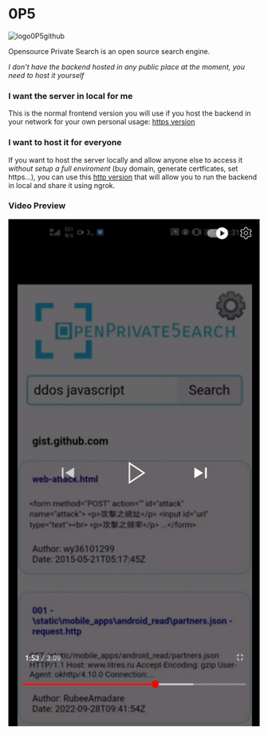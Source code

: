 # 0P5

![logo0P5github](https://github.com/StringManolo/0P5/assets/56775178/4a330d3e-bcac-45a3-b191-e85adee1fa69)


Opensource Private Search is an open source search engine.  

_I don't have the backend hosted in any public place at the moment, you need to host it yourself_

### I want the server in local for me
This is the normal frontend version you will use if you host the backend in your network for your own personal usage:
[https version](https://stringmanolo.github.io/0P5/)  

### I want to host it for everyone
If you want to host the server locally and allow anyone else to access it *without setup a full enviroment* (buy domain, generate certficates, set https...), you can use this [http version](http://0p5.glitch.me/) that will allow you to run the backend in local and share it using ngrok.   

### Video Preview
[![Video image preview](https://raw.githubusercontent.com/StringManolo/0P5/main/video-preview.jpg)](https://www.youtube.com/watch?v=YhzeiR0tC00&feature=youtu.be)


